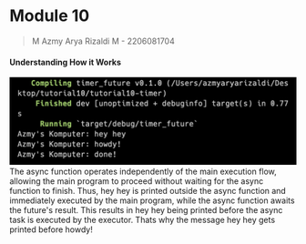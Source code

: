 # Module 10
> M Azmy Arya Rizaldi M - 2206081704

#### Understanding How it Works
<img src="img/async-1.png">
The async function operates independently of the main execution flow, allowing the main program to proceed without waiting for the async function to finish. Thus, hey hey is printed outside the async function and immediately executed by the main program, while the async function awaits the future's result. This results in hey hey being printed before the async task is executed by the executor. Thats why the message hey hey gets printed before howdy!